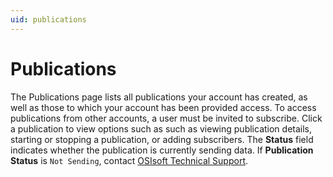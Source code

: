 ```yaml
---
uid: publications
---
```


# Publications

The Publications page lists all publications your account has created, as well as those to which your account has been provided access. To access publications from other accounts, a user must be invited to subscribe. Click a publication to view options such as such as viewing publication details, starting or stopping a publication, or adding subscribers. The **Status** field indicates whether the publication is currently sending data. If **Publication Status** is `Not Sending`, contact [OSIsoft Technical Support](https://my.osisoft.com/).
